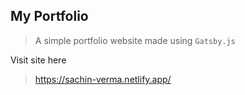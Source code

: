 ## My Portfolio
> A simple portfolio website made using ```Gatsby.js```

Visit site here
> https://sachin-verma.netlify.app/
